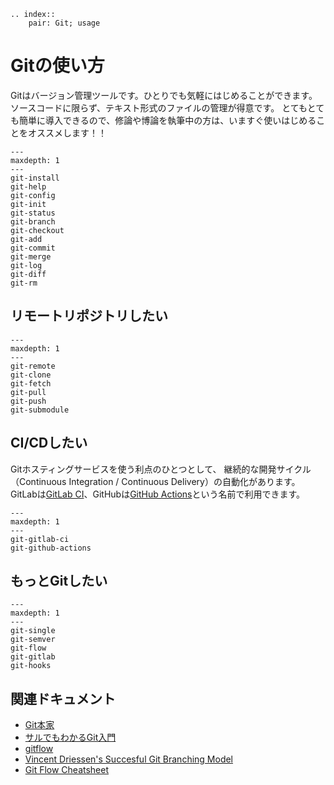 ```{eval-rst}
.. index::
    pair: Git; usage
```

# Gitの使い方

Gitはバージョン管理ツールです。ひとりでも気軽にはじめることができます。
ソースコードに限らず、テキスト形式のファイルの管理が得意です。
とてもとても簡単に導入できるので、修論や博論を執筆中の方は、いますぐ使いはじめることをオススメします！！

```{toctree}
---
maxdepth: 1
---
git-install
git-help
git-config
git-init
git-status
git-branch
git-checkout
git-add
git-commit
git-merge
git-log
git-diff
git-rm
```

## リモートリポジトリしたい

```{toctree}
---
maxdepth: 1
---
git-remote
git-clone
git-fetch
git-pull
git-push
git-submodule
```

## CI/CDしたい

Gitホスティングサービスを使う利点のひとつとして、
継続的な開発サイクル（Continuous Integration / Continuous Delivery）の自動化があります。
GitLabは[GitLab CI](https://docs.gitlab.com/ee/ci/)、GitHubは[GitHub Actions](https://docs.github.com/ja/actions)という名前で利用できます。

```{toctree}
---
maxdepth: 1
---
git-gitlab-ci
git-github-actions
```

## もっとGitしたい

```{toctree}
---
maxdepth: 1
---
git-single
git-semver
git-flow
git-gitlab
git-hooks
```




## 関連ドキュメント

* [Git本家](https://git-scm.com)
* [サルでもわかるGit入門](https://backlog.com/ja/git-tutorial/)
* [gitflow](https://github.com/nvie/gitflow)
* [Vincent Driessen's Succesful Git Branching Model](https://nvie.com/posts/a-successful-git-branching-model/)
* [Git Flow Cheatsheet](https://danielkummer.github.io/git-flow-cheatsheet/index.ja_JP.html)
